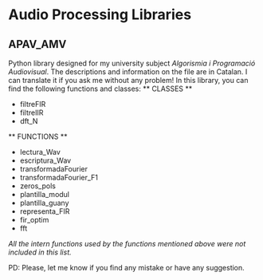 # Audio Processing Libraries

## APAV_AMV
Python library designed for my university subject *Algorismia i Programació Audiovisual*. The descriptions and information on the file are in Catalan. I can translate it if you ask me without any problem! In this library, you can find the following functions and classes:
** CLASSES **
- filtreFIR
- filtreIIR
- dft_N

** FUNCTIONS **
- lectura_Wav
- escriptura_Wav
- transformadaFourier
- transformadaFourier_F1
- zeros_pols
- plantilla_modul
- plantilla_guany
- representa_FIR
- fir_optim
- fft

*All the intern functions used by the functions mentioned above were not included in this list.*

PD: Please, let me know if you find any mistake or have any suggestion.
